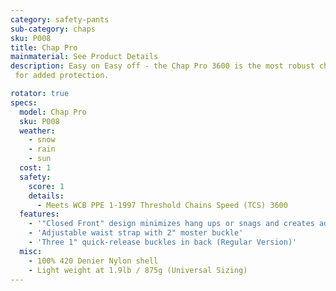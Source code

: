 ```yaml
---
category: safety-pants
sub-category: chaps
sku: P008
title: Chap Pro
mainmaterial: See Product Details
description: Easy on Easy off - the Chap Pro 3600 is the most robust chap on the market and is great for intermittent use. Whether you are a commercial faller or out gathering firewood for the winter, these will help get you home with all your legs.
 for added protection.

rotator: true
specs:
  model: Chap Pro
  sku: P008
  weather:
    - snow
    - rain
    - sun
  cost: 1
  safety:
    score: 1
    details:
      - Meets WCB PPE 1-1997 Threshold Chains Speed (TCS) 3600
  features:
    - '"Closed Front" design minimizes hang ups or snags and creates added protection for the user'
    - 'Adjustable waist strap with 2" moster buckle'
    - 'Three 1" quick-release buckles in back (Regular Version)'
  misc:
    - 100% 420 Denier Nylon shell
    - Light weight at 1.9lb / 875g (Universal Sizing)
---
```

